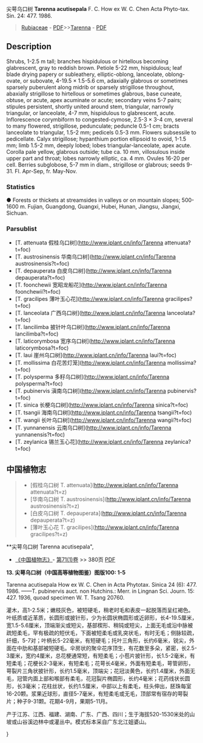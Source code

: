 尖萼乌口树 **Tarenna acutisepala** F. C. How ex W. C. Chen Acta Phyto-tax. Sin. 24: 477. 1986.

> [Rubiaceae](http://www.iplant.cn/info/Rubiaceae?t=foc) - [PDF](http://www.iplant.cn/foc/pdf/Rubiaceae.pdf)>>[Tarenna](http://www.iplant.cn/info/Tarenna?t=foc) - [PDF](http://www.iplant.cn/foc/pdf/Tarenna.pdf)

## Description

Shrubs, 1-2.5 m tall; branches hispidulous or hirtellous becoming glabrescent, gray to reddish brown. Petiole 5-22 mm, hispidulous; leaf blade drying papery or subleathery, elliptic-oblong, lanceolate, oblong-ovate, or subovate, 4-19.5 × 1.5-5.6 cm, adaxially glabrous or sometimes sparsely puberulent along midrib or sparsely strigillose throughout, abaxially strigillose to hirtellous or sometimes glabrous, base cuneate, obtuse, or acute, apex acuminate or acute; secondary veins 5-7 pairs; stipules persistent, shortly united around stem, triangular, narrowly triangular, or lanceolate, 4-7 mm, hispidulous to glabrescent, acute. Inflorescence corymbiform to congested-cymose, 2.5-3 × 3-4 cm, several to many flowered, strigillose, pedunculate; peduncle 0.5-1 cm; bracts lanceolate to triangular, 1.5-2 mm; pedicels 0.5-3 mm. Flowers subsessile to pedicellate. Calyx strigillose; hypanthium portion ellipsoid to ovoid, 1-1.5 mm; limb 1.5-2 mm, deeply lobed; lobes triangular-lanceolate, apex acute. Corolla pale yellow, glabrous outside; tube ca. 10 mm, villosulous inside upper part and throat; lobes narrowly elliptic, ca. 4 mm. Ovules 16-20 per cell. Berries subglobose, 5-7 mm in diam., strigillose or glabrous; seeds 9-31. Fl. Apr-Sep, fr. May-Nov.

### Statistics
● Forests or thickets at streamsides in valleys or on mountain slopes; 500-1600 m. Fujian, Guangdong, Guangxi, Hubei, Hunan, Jiangsu, Jiangxi, Sichuan.

### Parsublist

* [T.  attenuata  假桂乌口树](http://www.iplant.cn/info/Tarenna attenuata?t=foc)
* [T.  austrosinensis  华南乌口树](http://www.iplant.cn/info/Tarenna austrosinensis?t=foc)
* [T.  depauperata  白皮乌口树](http://www.iplant.cn/info/Tarenna depauperata?t=foc)
* [T.  foonchewii  宽昭龙船花](http://www.iplant.cn/info/Tarenna foonchewii?t=foc)
* [T.  gracilipes  薄叶玉心花](http://www.iplant.cn/info/Tarenna gracilipes?t=foc)
* [T.  lanceolata  广西乌口树](http://www.iplant.cn/info/Tarenna lanceolata?t=foc)
* [T.  lancilimba  披针叶乌口树](http://www.iplant.cn/info/Tarenna lancilimba?t=foc)
* [T.  laticorymbosa  宽序乌口树](http://www.iplant.cn/info/Tarenna laticorymbosa?t=foc)
* [T.  laui  崖州乌口树](http://www.iplant.cn/info/Tarenna laui?t=foc)
* [T.  mollissima  白花苦灯笼](http://www.iplant.cn/info/Tarenna mollissima?t=foc)
* [T.  polysperma  多籽乌口树](http://www.iplant.cn/info/Tarenna polysperma?t=foc)
* [T.  pubinervis  滇南乌口树](http://www.iplant.cn/info/Tarenna pubinervis?t=foc)
* [T.  sinica  长梗乌口树](http://www.iplant.cn/info/Tarenna sinica?t=foc)
* [T.  tsangii  海南乌口树](http://www.iplant.cn/info/Tarenna tsangii?t=foc)
* [T.  wangii  长叶乌口树](http://www.iplant.cn/info/Tarenna wangii?t=foc)
* [T.  yunnanensis  云南乌口树](http://www.iplant.cn/info/Tarenna yunnanensis?t=foc)
* [T.  zeylanica  锡兰玉心花](http://www.iplant.cn/info/Tarenna zeylanica?t=foc)

## 中国植物志

> * [假桂乌口树  T.  attenuata](http://www.iplant.cn/info/Tarenna attenuata?t=z)
> * [华南乌口树  T.  austrosinensis](http://www.iplant.cn/info/Tarenna austrosinensis?t=z)
> * [白皮乌口树  T.  depauperata](http://www.iplant.cn/info/Tarenna depauperata?t=z)
> * [薄叶玉心花  T.  gracilipes](http://www.iplant.cn/info/Tarenna gracilipes?t=z)

**尖萼乌口树 Tarenna acutisepala",

* [《中国植物志》](http://www.iplant.cn/frps)- [第71(1)卷](http://www.iplant.cn/frps/vol/71(1)) >> 380页 [PDF](http://www.iplant.cn/frps/pdf/71(1)/380a.PDF)

**13. 尖萼乌口树（中国高等植物图鉴）图版100: 1-5**

Tarenna acutisepala How ex W. C. Chen in Acta Phytotax. Sinica 24 (6): 477. 1986. ——T. pubinervis auct. non Hutchins.: Merr. in Lingnan Sci. Journ. 15: 427. 1936, quoad specimen W. T. Tsang 20760.

灌木，高1-2.5米；嫩枝灰色，被短硬毛，稍老时毛和表皮一起脱落而呈红褐色。叶纸质或近革质，长圆形或披针形，少为长圆状椭圆形或近卵形，长4-19.5厘米，宽1.5-5.6厘米，顶端渐尖或短尖，基部楔形、稍钝或短尖，上面无毛或沿中脉被疏短柔毛，罕有极疏的短伏毛，下面被短柔毛或乳突状毛，有时无毛；侧脉较疏，纤细，5-7对；叶柄长5-22毫米，有短硬毛；托叶三角形，长约6毫米，锐尖，外面在中肋和基部被短硬毛。伞房状的聚伞花序顶生，有花数至多朵，紧密，长2.5-3厘米，宽约4厘米，总花梗通常短，有短柔毛；小苞片披针形，长1.5-2毫米，有短柔毛；花梗长2-3毫米，有短柔毛；花萼长4毫米，外面有短柔毛，萼管卵形，萼裂片三角状披针形，长约1.5毫米，顶端尖；花冠淡黄色，长约1.4厘米，外面无毛，冠管内面上部和喉部有柔毛，花冠裂片椭圆形，长约4毫米；花药线状长圆形，长3毫米；花柱丝状，长约1.5厘米，中部以上有柔毛，柱头伸出，胚珠每室16-20颗。浆果近球形，直径5-7毫米，有短柔毛或无毛，顶部常有宿存的萼裂片；种子9-31颗。花期4-9月，果期5-11月。

产于江苏、江西、福建、湖南、广东、广西、四川；生于海拔520-1530米处的山坡或山谷溪边林中或灌丛中。模式标本采自广东北江姐婆山。

}